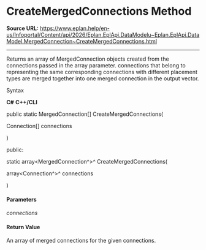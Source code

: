 # CreateMergedConnections Method

**Source URL:** https://www.eplan.help/en-us/Infoportal/Content/api/2026/Eplan.EplApi.DataModelu~Eplan.EplApi.DataModel.MergedConnection~CreateMergedConnections.html

---

Returns an array of MergedConnection objects created from the connections passed in the array parameter. connections that belong to representing the same corresponding connections with different placement types are merged together into one merged connection in the output vector.

Syntax

**C#**
**C++/CLI**


public static MergedConnection[] CreateMergedConnections( 

   Connection[] connections

)

public:

static array<MergedConnection^>^ CreateMergedConnections( 

   array<Connection^>^ connections

)


#### Parameters

*connections*

#### Return Value

An array of merged connections for the given connections.
